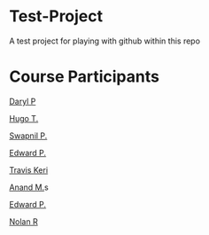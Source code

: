 # Test-Project
A test project for playing with github within this repo


# Course Participants

[Daryl P](https://github.com/darylposnett)

[Hugo T.](https://github.com/hugotavares225)

[Swapnil P.](https://github.com/swap357)

[Edward P.](https://github.com/ejprok)

[Travis Keri](https://github.com/traviskeri)

[Anand M.](https://github.com/AnandMasurkar)s

[Edward P.](https://github.com/ejprok)

[Nolan R](https://github.com/danolanater)